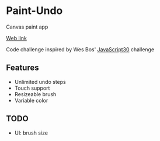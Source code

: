 # Paint-Undo

Canvas paint app

[Web link](https://paint-undo.netlify.app/)

Code challenge inspired by Wes Bos' [JavaScript30](https://github.com/Sebsterio/JavaScript30) challenge

## Features

- Unlimited undo steps
- Touch support
- Resizeable brush
- Variable color

## TODO

- UI: brush size
